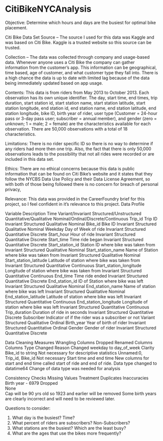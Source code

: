 # CitiBikeNYCAnalysis
Objective: Determine which hours and days are the busiest for optimal bike placement.

Citi Bike Data Set
Source – The source I used for this data was Kaggle and was based on Citi Bike. Kaggle is a trusted website so this source can be trusted.

Collection – The data was collected through company and usage-based data. Whenever anyone uses a Citi Bike the company can gather information from the customer’s app. This information can be geographical, time based, age of customer, and what customer type they fall into. There is a high chance the data is up to date with limited lag because of the data being immediately updated based on app usage.

Contents: This data is from riders from May 2013 to October 2013. Each observation has its own unique identifier. The day, start time, end times, trip duration, start station id, start station name, start station latitude, start station longitude, end station id, end station name, end station latitude, end station longitude, bike ID, birth year of rider, user type (Customer = 24-hour pass or 3-day pass user; subscriber = annual member), and gender (zero = unknown; 1 = male; 2 = female) are the characteristics available for each observation. There are 50,000 observations with a total of 18 characteristics.

Limitations: There is no rider specific ID so there is no way to determine if any riders had more then one trip. Also, the fact that there is only 50,000 observations leads to the possibility that not all rides were recorded or are included in this data set. 

Ethics: There are no ethical concerns because this data is public information that can be found on Citi Bike’s website and it states that they follow the NYCBS Data Use Policy and their Data License Agreement, so with both of those being followed there is no concern for breach of personal privacy,

Relevance: This data was provided in the CareerFoundry brief for this project, so I feel confident in it’s relevance to this project. 
Data Profile

Variable	Description	Time Variant/Invariant	Structured/Unstructured	Quantitative/Qualitative	Nominal/Ordinal/Discrete/Continuous
Trip_id	Trip ID	Invariant	Structured	Qualitative	Nominal
Bike_id	Bike ID	Invariant	Structured	Qualitative	Nominal
Weekday	Day of Week  of ride	Invariant	Structured	Quantitative	Discrete
Start_hour	Hour of ride	Invariant	Structured	Quantitative	Discrete
Start_time	Time ride began	Invariant	Structured	Quantitative	Discrete
Start_station_id	Station ID where bike was taken from	Invariant	Structured	Qualitative	Nominal
Start_station_name	Name of Station where bike was taken from	Invariant	Structured	Qualitative	Nominal
Start_station_latitude	Latitude of station where bike was taken from	Invariant	Structured	Quantitative	Continuous
Start_station_longitude	Longitude of station where bike was taken from	Invariant	Structured	Quantitative	Continuous
End_time	Time ride ended	Invariant	Structured	Quantitative	Discrete
End_station_id	ID of Station where bike was left	Invariant	Structured	Qualitative	Nominal
End_station_name	Name of station where bike was left	Invariant	Structured	Qualitative	Nominal
End_station_latitude	Latitude of station where bike was left	Invariant	Structured	Quantitative	Continuous
End_station_longitude	Longitude of station where bike was left	Invariant	Structured	Quantitative	Continuous
Trip_duration	Duration of ride in seconds	Invariant	Structured	Quantitative	Discrete
Subscriber	Indicator of if the rider was a subscriber or not	Variant	Structured	Qualitative	Ordinal
Birth_year	Year of birth of rider	Invariant	Structured	Quantitative	Ordinal
Gender	Gender of rider	Invariant	Structured	Quantitative	Discrete

Data Cleaning Measures
Wrangling
Columns Dropped	Renamed Columns	Columns Type Changed	Reason
	Changed weekday to day_of_week		Clarity
		Bike_id to string	Not necessary for descriptive statistics
Unnamed:0, Trip_id, Bike_id			Not necessary
Start time and end time		New columns for start and end time called start of ride and end of ride. Data type changed to datatime64	Change of data type was needed for analysis

Consistency Checks
Missing Values	Treatment	Duplicates	Inaccuracies
Birth year - 6979	Dropped		
		None	
	Cap will be 90 yrs old so 1923 and earlier will be removed		Some birth years are clearly incorrect and will need to be reviewed later.

Questions to consider:
1.	What day is the busiest? Time?
2.	What percent of riders are subscribers? Non-Subscribers?
3.	What stations are the busiest? Which are the least busy?
4.	What are the ages that use the bikes more frequently?

